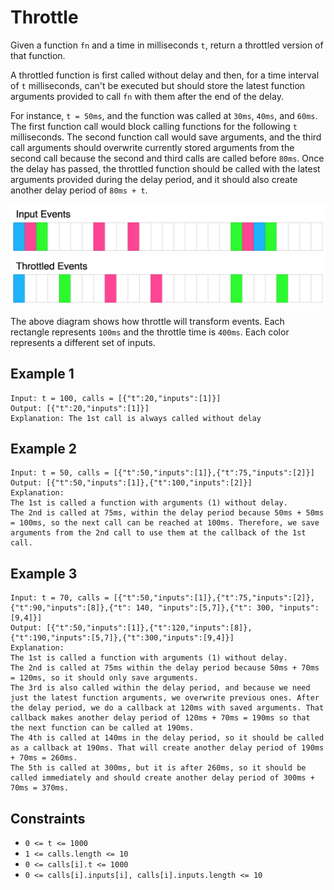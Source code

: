 # Throttle

Given a function `fn` and a time in milliseconds `t`, return a throttled version of that function.

A throttled function is first called without delay and then, for a time interval of `t` milliseconds, can't be executed but should store the latest function arguments provided to call `fn` with them after the end of the delay.

For instance, `t = 50ms`, and the function was called at `30ms`, `40ms`, and `60ms`. The first function call would block calling functions for the following `t` milliseconds. The second function call would save arguments, and the third call arguments should overwrite currently stored arguments from the second call because the second and third calls are called before `80ms`. Once the delay has passed, the throttled function should be called with the latest arguments provided during the delay period, and it should also create another delay period of `80ms + t`.

![Throttle Diagram](throttle_diagram.png)

The above diagram shows how throttle will transform events. Each rectangle represents `100ms` and the throttle time is `400ms`. Each color represents a different set of inputs.

## Example 1

```text
Input: t = 100, calls = [{"t":20,"inputs":[1]}]
Output: [{"t":20,"inputs":[1]}]
Explanation: The 1st call is always called without delay
```

## Example 2

```text
Input: t = 50, calls = [{"t":50,"inputs":[1]},{"t":75,"inputs":[2]}]
Output: [{"t":50,"inputs":[1]},{"t":100,"inputs":[2]}]
Explanation: 
The 1st is called a function with arguments (1) without delay.
The 2nd is called at 75ms, within the delay period because 50ms + 50ms = 100ms, so the next call can be reached at 100ms. Therefore, we save arguments from the 2nd call to use them at the callback of the 1st call.
```

## Example 3

```text
Input: t = 70, calls = [{"t":50,"inputs":[1]},{"t":75,"inputs":[2]},{"t":90,"inputs":[8]},{"t": 140, "inputs":[5,7]},{"t": 300, "inputs": [9,4]}]
Output: [{"t":50,"inputs":[1]},{"t":120,"inputs":[8]},{"t":190,"inputs":[5,7]},{"t":300,"inputs":[9,4]}]
Explanation: 
The 1st is called a function with arguments (1) without delay.
The 2nd is called at 75ms within the delay period because 50ms + 70ms = 120ms, so it should only save arguments. 
The 3rd is also called within the delay period, and because we need just the latest function arguments, we overwrite previous ones. After the delay period, we do a callback at 120ms with saved arguments. That callback makes another delay period of 120ms + 70ms = 190ms so that the next function can be called at 190ms.
The 4th is called at 140ms in the delay period, so it should be called as a callback at 190ms. That will create another delay period of 190ms + 70ms = 260ms.
The 5th is called at 300ms, but it is after 260ms, so it should be called immediately and should create another delay period of 300ms + 70ms = 370ms.
```

## Constraints

- `0 <= t <= 1000`
- `1 <= calls.length <= 10`
- `0 <= calls[i].t <= 1000`
- `0 <= calls[i].inputs[i], calls[i].inputs.length <= 10`
